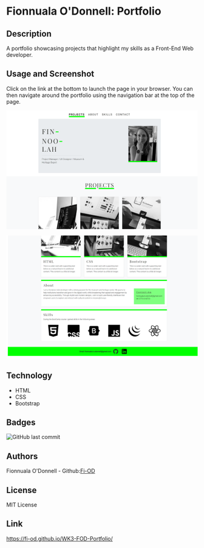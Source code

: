 # Fionnuala O'Donnell: Portfolio

## Description
A portfolio showcasing projects that highlight my skills as a Front-End Web developer.

## Usage and Screenshot
Click on the link at the bottom to launch the page in your browser. You can then navigate around the portfolio using the navigation bar at the top of the page. 

![This screen grab shows the top section of the webpage](/Images/Portfolio_1.png)

![This screen grab shows the bottom section of the webpage](/Images/Portfolio_2.png)

## Technology
* HTML
* CSS
* Bootstrap

## Badges
![GitHub last commit](https://img.shields.io/github/last-commit/Fi-OD/WK3-FOD-Portfolio?logo=GitHUB)


## Authors

Fionnuala O'Donnell - Github:[Fi-OD](https://github.com/Fi-OD)

## License

MIT License 

## Link
https://fi-od.github.io/WK3-FOD-Portfolio/